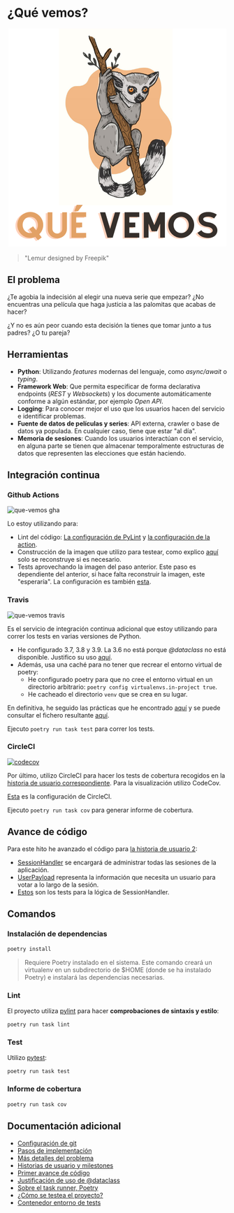 # ¿Qué vemos?

<p align="center">
  <img width="500" height="500" src="docs/img/logo.png">
</p>

> "Lemur designed by Freepik"

## El problema

¿Te agobia la indecisión al elegir una nueva serie que empezar? ¿No encuentras una película que haga justicia a las palomitas que acabas de hacer?

¿Y no es aún peor cuando esta decisión la tienes que tomar junto a tus padres? ¿O tu pareja?

## Herramientas

- **Python**: Utilizando _features_ modernas del lenguaje, como _async/await_ o _typing_.
- **Framework Web**: Que permita especificar de forma declarativa endpoints (_REST_ y _Websockets_) y los documente automáticamente conforme a algún estándar, por ejemplo _Open API_.
- **Logging**: Para conocer mejor el uso que los usuarios hacen del servicio e identificar problemas.
- **Fuente de datos de películas y series**: API externa, crawler o base de datos ya populada. En cualquier caso, tiene que estar "al día".
- **Memoria de sesiones**: Cuando los usuarios interactúan con el servicio, en alguna parte se tienen que almacenar temporalmente estructuras de datos que representen las elecciones que están haciendo.

## Integración continua

### Github Actions

![que-vemos gha](https://github.com/AlexMenor/que-vemos/workflows/que-vemos%20QA/badge.svg)

Lo estoy utilizando para:

- Lint del código: [La configuración de PyLint](.pylintrc) y [la configuración de la action](.github/workflows/qa.yml).
- Construcción de la imagen que utilizo para testear, como explico [aquí](docs/contenedor-tests) solo se reconstruye si es necesario.
- Tests aprovechando la imagen del paso anterior. Este paso es dependiente del anterior, si hace falta reconstruir la imagen, este "esperaría". La configuración es también [esta](.github/workflows/qa.yml).

### Travis

![que-vemos travis](https://travis-ci.com/AlexMenor/que-vemos.svg?branch=master)

Es el servicio de integración continua adicional que estoy utilizando para correr los tests en varias versiones de Python.

- He configurado 3.7, 3.8 y 3.9. La 3.6 no está porque _@dataclass_ no está disponible. Justifico su uso [aquí](docs/dataclass.md).
- Además, usa una caché para no tener que recrear el entorno virtual de poetry:
  - He configurado poetry para que no cree el entorno virtual en un directorio arbitrario: `poetry config virtualenvs.in-project true`.
  - He cacheado el directorio `venv` que se crea en su lugar.

En definitiva, he seguido las prácticas que he encontrado [aquí](https://github.com/python-poetry/poetry/issues/366) y se puede consultar el fichero resultante [aquí](.travis.yml).

Ejecuto `poetry run task test` para correr los tests.

### CircleCI

[![codecov](https://codecov.io/gh/AlexMenor/que-vemos/branch/master/graph/badge.svg?token=DGPWNVEISN)](https://codecov.io/gh/AlexMenor/que-vemos)

Por último, utilizo CircleCI para hacer los tests de cobertura recogidos en la [historia de usuario correspondiente](https://github.com/AlexMenor/que-vemos/issues/45). Para la visualización utilizo CodeCov.

[Esta](.circleci/config.yml) es la configuración de CircleCI.

Ejecuto `poetry run task cov` para generar informe de cobertura.

## Avance de código

Para este hito he avanzado el código para [la historia de usuario 2](https://github.com/AlexMenor/que-vemos/issues/14):

- [SessionHandler](app/session_handler.py) se encargará de administrar todas las sesiones de la aplicación.
- [UserPayload](app/entities/user_payload.py) representa la información que necesita un usuario para votar a lo largo de la sesión.
- [Estos](app/tests/test_session_handler.py) son los tests para la lógica de SessionHandler.

## Comandos

### Instalación de dependencias

```bash
poetry install
```

> Requiere Poetry instalado en el sistema. Este comando creará un virtualenv en un subdirectorio de \$HOME (donde se ha instalado Poetry) e instalará las dependencias necesarias.

### Lint

El proyecto utiliza [pylint](https://www.pylint.org/) para hacer **comprobaciones de sintaxis y estilo**:

```bash
poetry run task lint
```

### Test

Utilizo [pytest](https://docs.pytest.org/en/stable/):

```bash
poetry run task test
```

### Informe de cobertura

```bash
poetry run task cov
```

## Documentación adicional

- [Configuración de git](docs/configurando-git.md)
- [Pasos de implementación](docs/pasos.md)
- [Más detalles del problema](docs/problema.md)
- [Historias de usuario y milestones](docs/hu-and-milestones.md)
- [Primer avance de código](app/entities/watchable.py)
- [Justificación de uso de @dataclass](docs/dataclass.md)
- [Sobre el task runner, Poetry](docs/task-runner.md)
- [¿Cómo se testea el proyecto?](docs/tests.md)
- [Contenedor entorno de tests](docs/contenedor-tests.md)
